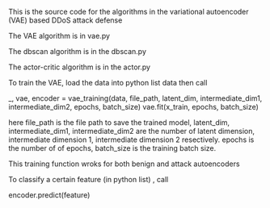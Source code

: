 This is the source code for the algorithms in the variational autoencoder (VAE) based DDoS attack defense

The VAE algorithm is in vae.py

The dbscan algorithm is in the dbscan.py

The actor-critic algorithm is in the actor.py

To train the VAE, load the data into python list data then call 

_, vae, encoder = vae_training(data, file_path, latent_dim, intermediate_dim1, intermediate_dim2, epochs, batch_size)
vae.fit(x_train, epochs, batch_size)

here file_path is the file path to save the trained model, latent_dim, intermediate_dim1, intermediate_dim2 are the 
number of latent dimension, intermediate dimension 1, intermediate dimension 2 resectively. epochs is the number of 
of epochs, batch_size is the training batch size. 

This training function wroks for both benign and attack autoencoders

To classify a certain feature (in python list) , call

encoder.predict(feature)

    
